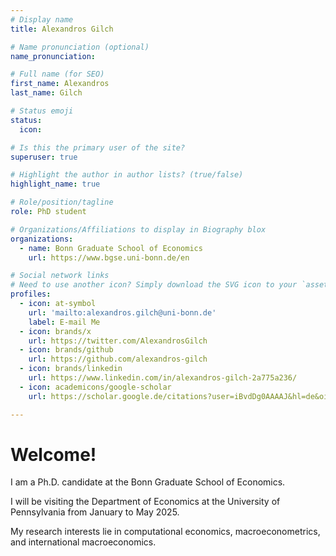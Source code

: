```yaml
---
# Display name
title: Alexandros Gilch

# Name pronunciation (optional)
name_pronunciation: 

# Full name (for SEO)
first_name: Alexandros
last_name: Gilch

# Status emoji
status:
  icon: 

# Is this the primary user of the site?
superuser: true

# Highlight the author in author lists? (true/false)
highlight_name: true

# Role/position/tagline
role: PhD student

# Organizations/Affiliations to display in Biography blox
organizations:
  - name: Bonn Graduate School of Economics
    url: https://www.bgse.uni-bonn.de/en

# Social network links
# Need to use another icon? Simply download the SVG icon to your `assets/media/icons/` folder.
profiles:
  - icon: at-symbol
    url: 'mailto:alexandros.gilch@uni-bonn.de'
    label: E-mail Me
  - icon: brands/x
    url: https://twitter.com/AlexandrosGilch
  - icon: brands/github
    url: https://github.com/alexandros-gilch
  - icon: brands/linkedin
    url: https://www.linkedin.com/in/alexandros-gilch-2a775a236/
  - icon: academicons/google-scholar
    url: https://scholar.google.de/citations?user=iBvdDg0AAAAJ&hl=de&oi=ao

---
```


# Welcome!

I am a Ph.D. candidate at the Bonn Graduate School of Economics.

I will be visiting the Department of Economics at the University of Pennsylvania from January to May 2025.

My research interests lie in computational economics, macroeconometrics, and international macroeconomics.
